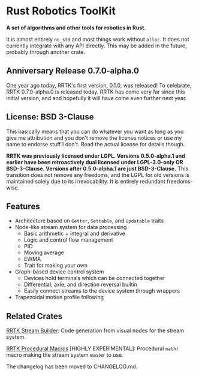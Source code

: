 # Rust Robotics ToolKit
**A set of algorithms and other tools for robotics in Rust.**

It is almost entirely `no_std` and most things work without `alloc`. It does not currently integrate with any API directly. This may be added in the future, probably through another crate.

## Anniversary Release 0.7.0-alpha.0
One year ago today, RRTK's first version, 0.1.0, was released! To celebrate, RRTK 0.7.0-alpha.0 is released today. RRTK has come very far since this initial version, and and hopefully it will have come even further next year.

## License: BSD 3-Clause
This basically means that you can do whatever you want as long as you give me attribution and you don't remove the license notices or use my name to endorse stuff I don't. Read the actual license for details though.

**RRTK was previously licensed under LGPL. Versions 0.5.0-alpha.1 and earlier have been retroactively dual licensed under LGPL-3.0-only OR BSD-3-Clause. Versions after 0.5.0-alpha.1 are just BSD-3-Clause.** This transition does not remove any freedoms, and the LGPL for old versions is maintained solely due to its irrevocability. It is entirely redundant freedoms-wise.

## Features
- Architecture based on `Getter`, `Settable`, and `Updatable` traits
- Node-like stream system for data processing
    - Basic arithmetic + integral and derivative
    - Logic and control flow management
    - PID
    - Moving average
    - EWMA
    - Trait for making your own
- Graph-based device control system
    - Devices hold terminals which can be connected together
    - Differential, axle, and direction reversal builtin
    - Easily connect streams to the device system through wrappers
- Trapezoidal motion profile following

## Related Crates
[RRTK Stream Builder](https://crates.io/crates/rrtk_stream_builder): Code generation from visual nodes for the stream system.

[RRTK Procedural Macros](https://crates.io/crates/rrtk_proc) [HIGHLY EXPERIMENTAL]: Procedural `math!` macro making the stream system easier to use.

The changelog has been moved to CHANGELOG.md.
